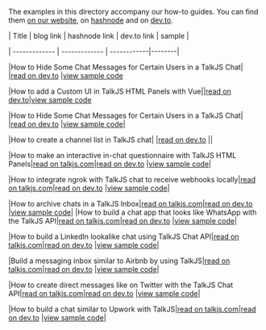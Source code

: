 The examples in this directory accompany our how-to guides. You can find them [on our website](https://talkjs.com/resources/tag/tutorials/), on [hashnode](https://hashnode.com/@talkjs) and on [dev.to](https://dev.to/talkjs).

<!-- 
When a tutorial related to a sample is published add a row to the table below. As the link text for the blog link use "read on our blog", and for hashnode and  dev.to use "read on hashnode" and "read on dev.to" respectively. For the link to the sample folder, use "view sample code".
 -->

| Title        | blog link     | hashnode link | dev.to link | sample |
 
| ------------- | ------------- | ------------|--------|

|How to Hide Some Chat Messages for Certain Users in a TalkJS Chat|               |[read on dev.to](https://dev.to/talkjs/how-to-hide-some-chat-messages-for-certain-users-in-a-talkjs-chat-23g4) |[view sample code](https://github.com/SapneshNaik/talkjs-examples/tree/master/howtos/how-to-hide-some-chat-messages-for-certain-users-in-a-talkjs-chat)

|How to add a Custom UI in TalkJS HTML Panels with Vue||[read on dev.to](https://dev.to/talkjs/how-to-add-a-custom-ui-in-talkjs-html-panels-with-vue-190p)|[view sample code]()

|How to Hide Some Chat Messages for Certain Users in a TalkJS Chat|               |[read on dev.to](https://dev.to/talkjs/how-to-hide-some-chat-messages-for-certain-users-in-a-talkjs-chat-23g4) |[view sample code](https://github.com/SapneshNaik/talkjs-examples/tree/master/howtos/how-to-hide-some-chat-messages-for-certain-users-in-a-talkjs-chat)|

|How to create a channel list in TalkJS chat| |[read on dev.to](https://dev.to/talkjs/how-to-create-a-channel-list-in-talkjs-chat-4d4n) ||

|How to make an interactive in-chat questionnaire with TalkJS HTML Panels|[read on talkjs.com](https://talkjs.com/resources/how-to-make-an-interactive-in-chat-questionnaire-with-talkjs-html-panels/)|[read on dev.to](https://dev.to/talkjs/how-to-make-an-interactive-in-chat-questionnaire-with-talkjs-html-panels-4moi) |[view sample code](https://github.com/aswinrajeevofficial/talkjs-examples/tree/master/howtos/how-to-make-an-interactive-in-chat-questionnaire-with-talkjs-html-panels)|

|How to integrate ngrok with TalkJS chat to receive webhooks locally|[read on talkjs.com](https://talkjs.com/resources/how-to-integrate-ngrok-with-talkjs-to-receive-webhooks-locally/)|[read on dev.to](https://dev.to/talkjs/how-to-integrate-ngrok-with-talkjs-to-receive-webhooks-locally-523f) |[view sample code](https://github.com/aswinrajeevofficial/talkjs-examples/tree/master/howtos/how-to-integrate-ngrok-with-talkjs-to-receive-webhooks)|

|How to archive chats in a TalkJS Inbox|[read on talkjs.com](https://talkjs.com/resources/how-to-archive-chats-in-a-talkjs-inbox/)|[read on dev.to](https://dev.to/talkjs/how-to-archive-chats-in-a-talkjs-inbox-g4o) |[view sample code](https://github.com/aswinrajeevofficial/talkjs-examples/tree/master/howtos/how-to-archive-chats-in-a-talkjs-inbox)|
|How to build a chat app that looks like WhatsApp with the TalkJS API|[read on talkjs.com](https://talkjs.com/resources/how-to-build-a-chat-app-that-looks-like-whatsapp-with-the-talkjs-chat-api/)|[read on dev.to](https://dev.to/talkjs/building-a-whatsapp-clone-with-talkjs-chat-api-cdf) |[view sample code](https://github.com/aswinrajeevofficial/talkjs-examples/tree/master/howtos/how-to-build-a-chat-app-that-looks-like-whatsapp-with-talkjs-chat-api)|

|How to build a LinkedIn lookalike chat using TalkJS Chat API|[read on talkjs.com](https://talkjs.com/resources/how-to-build-a-linkedin-lookalike-chat-using-talkjs-chat-api/)|[read on dev.to](https://dev.to/talkjs/how-to-build-a-linkedin-lookalike-chat-using-talkjs-chat-api-1o0k) |[view sample code](https://github.com/aswinrajeevofficial/talkjs-examples/tree/master/howtos/how-to-build-a-chat-that-looks-like-linkedin-chat-with-talkjs-chat-api)|

|Build a messaging inbox similar to Airbnb by using TalkJS|[read on talkjs.com](https://talkjs.com/resources/build-a-messaging-inbox-similar-to-airbnb-by-using-talkjs/)|[read on dev.to](https://dev.to/talkjs/how-to-build-an-airbnb-chat-lookalike-with-talkjs-2di8) |[view sample code](https://github.com/aswinrajeevofficial/talkjs-examples/tree/master/howtos/how-to-build-an-airbnb-chat-lookalike-with-talkjs)|

|How to create direct messages like on Twitter with the TalkJS Chat API|[read on talkjs.com](https://talkjs.com/resources/how-to-create-direct-messages-like-on-twitter-with-the-talkjs-chat-api/)|[read on dev.to](https://dev.to/talkjs/how-to-create-direct-messages-like-on-twitter-with-the-talkjs-chat-api-3jo6) |[view sample code](https://github.com/aswinrajeevofficial/talkjs-examples/tree/master/howtos/how-to-create-direct-messages-like-on-twitter-with-the-talkjs-chat-api)|

|How to build a chat similar to Upwork with TalkJS|[read on talkjs.com](https://talkjs.com/resources/how-to-build-a-chat-similar-to-upwork-with-talkjs/)|[read on dev.to](https://dev.to/talkjs/how-to-build-a-chat-similar-to-upwork-with-talkjs-4la9) |[view sample code](https://github.com/aswinrajeevofficial/talkjs-examples/tree/master/howtos/how-to-build-a-chat-similar-to-upwork-with-talkjs)|


